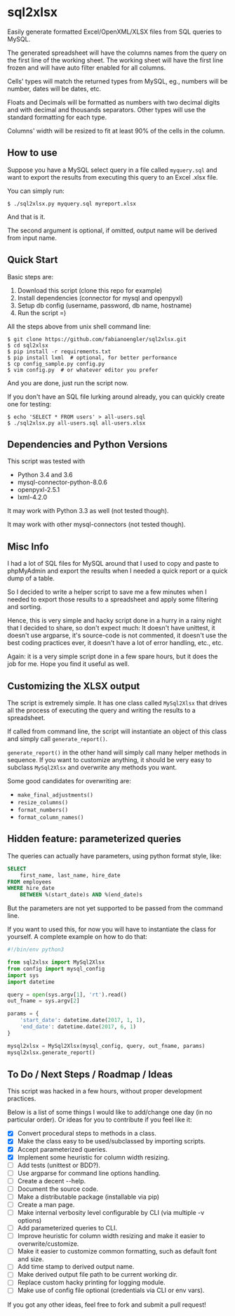 # sql2xlsx

Easily generate formatted Excel/OpenXML/XLSX files from SQL queries to MySQL. 

The generated spreadsheet will have the columns names from the query on
the first line of the working sheet. The working sheet will have the first
line frozen and will have auto filter enabled for all columns.

Cells' types will match the returned types from MySQL, eg., numbers will be
number, dates will be dates, etc.

Floats and Decimals will be formatted as numbers with two decimal digits and
with decimal and thousands separators. Other types will use the standard
formatting for each type.

Columns' width will be resized to fit at least 90% of the cells in the column.


## How to use

Suppose you have a MySQL select query in a file called `myquery.sql` and want
to export the results from executing this query to an Excel .xlsx file.

You can simply run:

    $ ./sql2xlsx.py myquery.sql myreport.xlsx

And that is it.

The second argument is optional, if omitted, output name will be derived from
input name.


## Quick Start

Basic steps are:

1. Download this script (clone this repo for example)
2. Install dependencies (connector for mysql and openpyxl)
3. Setup db config (username, password, db name, hostname)
4. Run the script =)

All the steps above from unix shell command line:

    $ git clone https://github.com/fabianoengler/sql2xlsx.git
    $ cd sql2xlsx
    $ pip install -r requirements.txt
    $ pip install lxml  # optional, for better performance
    $ cp config_sample.py config.py
    $ vim config.py  # or whatever editor you prefer

And you are done, just run the script now.

If you don't have an SQL file lurking around already, you can quickly
create one for testing:

    $ echo 'SELECT * FROM users' > all-users.sql
    $ ./sql2xlsx.py all-users.sql all-users.xlsx


## Dependencies and Python Versions

This script was tested with
- Python 3.4 and 3.6
- mysql-connector-python-8.0.6
- openpyxl-2.5.1
- lxml-4.2.0

It may work with Python 3.3 as well (not tested though).

It may work with other mysql-connectors (not tested though).


## Misc Info


I had a lot of SQL files for MySQL around that I used to copy and paste to
phpMyAdmin and export the results when I needed a quick report or a quick dump
of a table.

So I decided to write a helper script to save me a few minutes when I needed
to export those results to a spreadsheet and apply some filtering and sorting.

Hence, this is very simple and hacky script done in a hurry in a rainy night
that I decided to share, so don't expect much: It doesn't have unittest, it
doesn't use argparse, it's source-code is not commented, it doesn't use the
best coding practices ever, it doesn't have a lot of error handling, etc., etc.

Again: it is a very simple script done in a few spare hours, but it does
the job for me. Hope you find it useful as well.


## Customizing the XLSX output

The script is extremely simple. It has one class called `MySql2Xlsx` that
drives all the process of executing the query and writing the results to a
spreadsheet.

If called from command line, the script will instantiate an object of this
class and simply call `generate_report()`.

`generate_report()` in the other hand will simply call many helper methods
in sequence. If you want to customize anything, it should be very easy to
subclass `MySql2Xlsx` and overwrite any methods you want.

Some good candidates for overwriting are:

- `make_final_adjustments()`
- `resize_columns()`
- `format_numbers()`
- `format_column_names()`


## Hidden feature: parameterized queries

The queries can actually have parameters, using python format style, like:

```SQL
SELECT
    first_name, last_name, hire_date
FROM employees
WHERE hire_date
    BETWEEN %(start_date)s AND %(end_date)s
```


But the parameters are not yet supported to be passed from the command line.

If you want to used this, for now you will have to instantiate the class
for yourself. A complete example on how to do that:


```python
#!/bin/env python3

from sql2xlsx import MySql2Xlsx
from config import mysql_config 
import sys
import datetime

query = open(sys.argv[1], 'rt').read()
out_fname = sys.argv[2]

params = {
    'start_date': datetime.date(2017, 1, 1),
    'end_date': datetime.date(2017, 6, 1)
}

mysql2xlsx = MySql2Xlsx(mysql_config, query, out_fname, params)
mysql2xlsx.generate_report()
```

## To Do / Next Steps / Roadmap / Ideas

This script was hacked in a few hours, without proper development practices.

Below is a list of some things I would like to add/change one day (in no
particular order). Or ideas for you to contribute if you feel like it:

- [x] Convert procedural steps to methods in a class.
- [x] Make the class easy to be used/subclassed by importing scripts.
- [x] Accept parameterized queries.
- [x] Implement some heuristic for column width resizing.
- [ ] Add tests (unittest or BDD?).
- [ ] Use argparse for command line options handling.
- [ ] Create a decent --help.
- [ ] Document the source code.
- [ ] Make a distributable package (installable via pip)
- [ ] Create a man page.
- [ ] Make internal verbosity level configurable by CLI (via multiple -v options)
- [ ] Add parameterized queries to CLI.
- [ ] Improve heuristic for column width resizing and make it easier to overwrite/customize.
- [ ] Make it easier to customize common formatting, such as default font and size.
- [ ] Add time stamp to derived output name.
- [ ] Make derived output file path to be current working dir.
- [ ] Replace custom hacky printing for logging module.
- [ ] Make use of config file optional (credentials via CLI or env vars).

If you got any other ideas, feel free to fork and submit a pull request!


